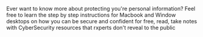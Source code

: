 Ever want to know more about protecting you're personal information?
Feel free to learn the step by step instructions for Macbook and Window desktops on how you can be secure and confident for free, read, take notes with CyberSecurity resources that rxperts don't reveal to the public
